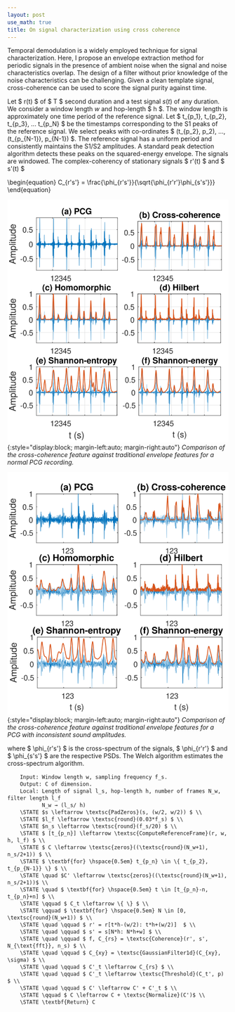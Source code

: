 ```yaml
---
layout: post
use_math: true
title: On signal characterization using cross coherence
---
```


Temporal demodulation is a widely employed technique for signal characterization. Here, I propose an envelope extraction method for periodic signals in the presence of ambient noise when the signal and noise characteristics overlap. The design of a filter without prior knowledge of the noise characteristics can be challenging. Given a clean template signal, cross-coherence can be used to score the signal purity against time.

Let $ r(t) $ of $ T $ second duration and a test signal $s(t)$ of any duration. We consider a window length $w$ and hop-length $ h $. The window length is approximately one time period of the reference signal. Let $ t_{p_1}, t_{p_2}, t_{p_3}, ...  t_{p_N} $ be the timestamps corresponding to the S1 peaks of the reference signal. We select peaks with co-ordinates $ (t_{p_2}, p_2), ..., (t_{p_{N-1}}, p_{N-1}) $. The reference signal has a uniform period and consistently maintains the S1/S2 amplitudes. A standard peak detection algorithm detects these peaks on the squared-energy envelope. The signals are windowed. The complex-coherency of stationary signals $ r'(t) $ and $ s'(t) $

\begin{equation}
C_{r's'} = \frac{\phi_{r's'}}{\sqrt{\phi_{r'r'}\phi_{s's'}}}
\end{equation}

![Image](/assets/Envelope_comparisions.svg){:style="display:block; margin-left:auto; margin-right:auto"}
*Comparison of the cross-coherence feature against traditional envelope features for a normal PCG recording.*

![Image](/assets/Envelope_comparisions_408.svg){:style="display:block; margin-left:auto; margin-right:auto"}
*Comparison of the cross-coherence feature against traditional envelope features for a PCG with inconsistent sound amplitudes.*

where  $ \phi_{r's'} $ is the cross-spectrum of the signals, $ \phi_{r'r'} $ and $ \phi_{s's'} $ are the respective PSDs. The Welch algorithm estimates the cross-spectrum algorithm. 

```
    Input: Window length w, sampling frequency f_s.
    Output: C of dimension.
    Local: Length of signal l_s, hop-length h, number of frames N_w, filter length l_f
           N_w → (l_s/ h)
    \STATE $s \leftarrow \textsc{PadZeros}(s, (w/2, w/2)) $ \\
    \STATE $l_f \leftarrow \textsc{round}(0.03*f_s) $ \\
    \STATE $n_s \leftarrow \textsc{round}(f_s/20) $ \\
    \STATE $ [t_{p_n}] \leftarrow \textsc{ComputeReferenceFrame}(r, w, h, l_f) $ \\
    \STATE $ C \leftarrow \textsc{zeros}((\textsc{round}(N_w+1), n_s/2+1)) $ \\
    \STATE $ \textbf{for} \hspace{0.5em} t_{p_n} \in \{ t_{p_2}, t_{p_{N-1}} \} $ \\
    \STATE \quad $C' \leftarrow \textsc{zeros}((\textsc{round}(N_w+1), n_s/2+1))$ \\
    \STATE \quad $ \textbf{for} \hspace{0.5em} t \in [t_{p_n}-n, t_{p_n}+n] $ \\
    \STATE \qquad $ C_t \leftarrow \{ \} $ \\
    \STATE \qquad $ \textbf{for} \hspace{0.5em} N \in [0, \textsc{round}(N_w+1)) $ \\
    \STATE \quad \qquad $ r' = r[t*h-(w/2): t*h+(w/2)]  $ \\
    \STATE \quad \qquad $ s' = s[N*h: N*h+w] $ \\
    \STATE \quad \qquad $ f, C_{rs} = \textsc{Coherence}(r', s', N_{\text{fft}}, n_s) $ \\
    \STATE \quad \qquad $ C_{xy} = \textsc{GaussianFilter1d}(C_{xy}, \sigma) $ \\
    \STATE \quad \qquad $ C'_t \leftarrow C_{rs} $ \\
    \STATE \quad \qquad $ C'_t \leftarrow \textsc{Threshold}(C_t', p) $ \\
    \STATE \quad \qquad $ C' \leftarrow C' + C'_t $ \\
    \STATE \qquad $ C \leftarrow C + \textsc{Normalize}(C')$ \\
    \STATE \textbf{Return} C 
```
  

